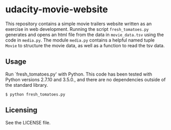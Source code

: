 # udacity-movie-website

This repository contains a simple movie trailers website written as an exercise in web development. Running the script `fresh_tomatoes.py` generates and opens an html file from the data in `movie_data.tsv` using the code in `media.py`. The module `media.py` contains a helpful named tuple `Movie` to structure the movie data, as well as a function to read the tsv data.

## Usage

Run `fresh_tomatoes.py' with Python. This code has been tested with Python versions 2.7.10 and 3.5.0., and there are no dependencies outside of the standard library.

    $ python fresh_tomatoes.py

## Licensing

See the LICENSE file.